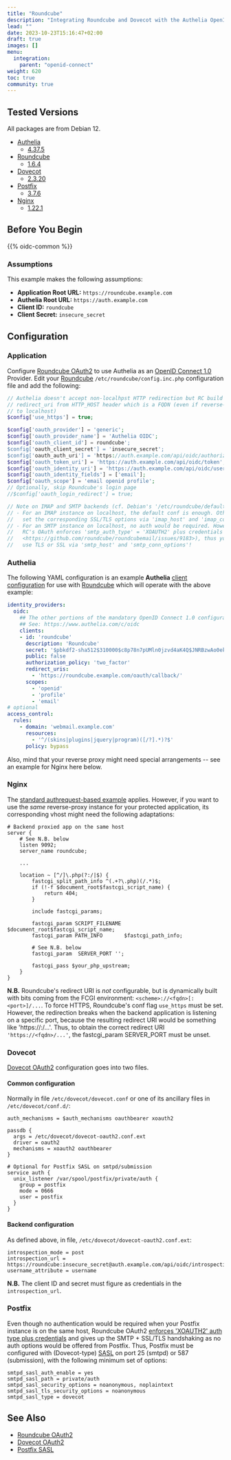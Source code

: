 ```yaml
---
title: "Roundcube"
description: "Integrating Roundcube and Dovecot with the Authelia OpenID Connect 1.0 Provider."
lead: ""
date: 2023-10-23T15:16:47+02:00
draft: true
images: []
menu:
  integration:
    parent: "openid-connect"
weight: 620
toc: true
community: true
---
```


## Tested Versions

All packages are from Debian 12.

* [Authelia]
  * [4.37.5](https://github.com/authelia/authelia/releases/tag/v4.37.5)
* [Roundcube]
  * [1.6.4](https://github.com/roundcube/roundcubemail/releases/tag/1.6.4)
* [Dovecot]
  * [2.3.20](https://dovecot.org/doc/NEWS)
* [Postfix]
  * [3.7.6](https://www.postfix.org/announcements/postfix-3.8.1.html)
* [Nginx]
  * [1.22.1](https://nginx.org/en/CHANGES-1.22)

## Before You Begin

{{% oidc-common %}}

### Assumptions

This example makes the following assumptions:

* __Application Root URL:__ `https://roundcube.example.com`
* __Authelia Root URL:__ `https://auth.example.com`
* __Client ID:__ `roundcube`
* __Client Secret:__ `insecure_secret`

## Configuration

### Application

Configure [Roundcube OAuth2] to use Authelia as an [OpenID Connect 1.0]
Provider. Edit your [Roundcube] `/etc/roundcube/config.inc.php` configuration
file and add the following:

```php
// Authelia doesn't accept non-localhpst HTTP redirection but RC build its
// redirect_uri from HTTP_HOST header which is a FQDN (even if reverse-proxied
// to localhost)
$config['use_https'] = true;

$config['oauth_provider'] = 'generic';
$config['oauth_provider_name'] = 'Authelia OIDC';
$config['oauth_client_id'] = roundcube';
$config['oauth_client_secret'] = 'insecure_secret';
$config['oauth_auth_uri'] = 'https://auth.example.com/api/oidc/authorization';
$config['oauth_token_uri'] = 'https://auth.example.com/api/oidc/token';
$config['oauth_identity_uri'] = 'https://auth.example.com/api/oidc/userinfo';
$config['oauth_identity_fields'] = ['email'];
$config['oauth_scope'] = 'email openid profile';
// Optionally, skip Roundcube's login page
//$config['oauth_login_redirect'] = true;

// Note on IMAP and SMTP backends (cf. Debian's '/etc/roundcube/defaults.inc.php').
// - For an IMAP instance on localhost, the default conf is enough. Otherwise,
//   set the corresponding SSL/TLS options via 'imap_host' and 'imap_conn_options';
// - For an SMTP instance on localhost, no auth would be required. However
//   RC's OAuth enforces 'smtp_auth_type' = 'XOAUTH2' plus credentials (cf.
//   <https://github.com/roundcube/roundcubemail/issues/9183>), thus you *must*
//   use TLS or SSL via 'smtp_host' and 'smtp_conn_options'!
```

### Authelia

The following YAML configuration is an example __Authelia__
[client configuration](../../../configuration/identity-providers/openid-connect/clients.md) for use with [Roundcube]
which will operate with the above example:

```yaml
identity_providers:
  oidc:
    ## The other portions of the mandatory OpenID Connect 1.0 configuration go here.
    ## See: https://www.authelia.com/c/oidc
    clients:
    - id: 'roundcube'
      description: 'Roundcube'
      secret: '$pbkdf2-sha512$310000$c8p78n7pUMln0jzvd4aK4Q$JNRBzwAo0ek5qKn50cFzzvE9RXV88h1wJn5KGiHrD0YKtZaR/nCb2CJPOsKaPK0hjf.9yHxzQGZziziccp6Yng'  # The digest of 'insecure_secret'.
      public: false
      authorization_policy: 'two_factor'
      redirect_uris:
        - 'https://roundcube.example.com/oauth/callback/'
      scopes:
        - 'openid'
        - 'profile'
        - 'email'
# optional
access_control:
  rules:
    - domain: 'webmail.example.com'
      resources:
        - '^/(skins|plugins|jquery|program)([/?].*)?$'
      policy: bypass
```

Also, mind that your reverse proxy might need special arrangements -- see an example for Nginx here below.

### Nginx

The [standard authrequest-based
example](https://www.authelia.com/integration/proxies/nginx/#standard-example)
applies. However, if you want to use the *same* reverse-proxy instance for
your protected application, its corresponding vhost might need the following
adaptations:

```nginx
# Backend proxied app on the same host
server {
    # See N.B. below
    listen 9092;
    server_name roundcube;

    ...

    location ~ [^/]\.php(?:/|$) {
        fastcgi_split_path_info ^(.+?\.php)(/.*)$;
        if (!-f $document_root$fastcgi_script_name) {
            return 404;
        }

        include fastcgi_params;

        fastcgi_param SCRIPT_FILENAME $document_root$fastcgi_script_name;
        fastcgi_param PATH_INFO       $fastcgi_path_info;

        # See N.B. below
        fastcgi_param  SERVER_PORT '';

        fastcgi_pass $your_php_upstream;
    }
}
```

**N.B.** Roundcube's redirect URI is _not_ configurable, but is
dynamically built with bits coming from the FCGI environment:
`<scheme>://<fqdn>[:<port>]/...`. To force HTTPS, Roundcube's conf flag
`use_https` must be set. However, the redirection breaks when the backend
application is listening on a specific port, because the resulting redirect
URI would be something like 'https://<fqdn>:<port>/...'. Thus, to obtain the
correct redirect URI `'https://<fqdn>/...'`, the fastcgi_param SERVER_PORT
must be unset.


### Dovecot

[Dovecot OAuth2] configuration goes into two files.

#### Common configuration

Normally in file `/etc/dovecot/dovecot.conf` or one of its ancillary files in
`/etc/dovecot/conf.d/`:

```nginx
auth_mechanisms = $auth_mechanisms oauthbearer xoauth2

passdb {
  args = /etc/dovecot/dovecot-oauth2.conf.ext
  driver = oauth2
  mechanisms = xoauth2 oauthbearer
}

# Optional for Postfix SASL on smtpd/submission
service auth {
  unix_listener /var/spool/postfix/private/auth {
    group = postfix
    mode = 0666
    user = postfix
  }
}
```

#### Backend configuration

As defined above, in file,  `/etc/dovecot/dovecot-oauth2.conf.ext`:

```nginx
introspection_mode = post
introspection_url = https://roundcube:insecure_secret@auth.example.com/api/oidc/introspection
username_attribute = username
```

**N.B.** The client ID and secret must figure as credentials in the `introspection_url`.

### Postfix

Even though no authentication would be required when your Postfix instance is
on the same host, Roundcube OAuth2 [enforces 'XOAUTH2' auth type plus
credentials](https://github.com/roundcube/roundcubemail/issues/9183) and gives
up the SMTP + SSL/TLS handshaking as no auth options would be offered from
Postfix. Thus, Postfix must be configured with (Dovecot-type)
[SASL](https://www.postfix.org/SASL_README.html) on port 25 (smtpd) or 587
(submission), with the following minimum set of options:

```nginx
smtpd_sasl_auth_enable = yes
smtpd_sasl_path = private/auth
smtpd_sasl_security_options = noanonymous, noplaintext
smtpd_sasl_tls_security_options = noanonymous
smtpd_sasl_type = dovecot
```

## See Also

* [Roundcube OAuth2]
* [Dovecot OAuth2]
* [Postfix SASL]

[Authelia]: https://www.authelia.com
[Roundcube]: https://roundcube.net/
[Roundcube OAuth2]: https://github.com/roundcube/roundcubemail/wiki/Configuration:-OAuth2
[OpenID Connect 1.0]: ../../openid-connect/introduction.md
[Dovecot]: https://dovecot.org/
[Dovecot OAuth2]: https://doc.dovecot.org/configuration_manual/authentication/oauth2/
[Postfix]: https://www.postfix.org/
[Postfix SASL]: https://www.postfix.org/SASL_README.html
[Nginx]: http://nginx.org/
